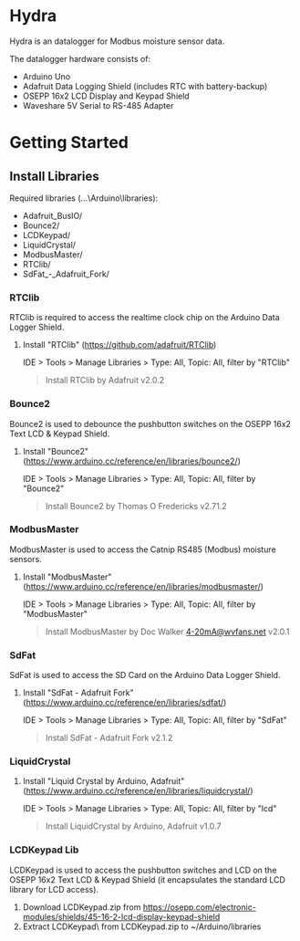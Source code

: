 # **Hydra**

Hydra is an datalogger for Modbus moisture sensor data.

The datalogger hardware consists of:

* Arduino Uno
* Adafruit Data Logging Shield (includes RTC with battery-backup)
* OSEPP 16x2 LCD Display and Keypad Shield
* Waveshare 5V Serial to RS-485 Adapter

# **Getting Started**

## Install Libraries

Required libraries (...\Arduino\libraries):

* Adafruit_BusIO/
* Bounce2/
* LCDKeypad/
* LiquidCrystal/
* ModbusMaster/
* RTClib/
* SdFat_-_Adafruit_Fork/


### RTClib

RTClib is required to access the realtime clock chip on the Arduino Data Logger Shield.

1. Install "RTClib" (<https://github.com/adafruit/RTClib>)

   IDE > Tools > Manage Libraries > Type: All, Topic: All, filter by "RTClib"

   > Install RTClib by Adafruit v2.0.2


### Bounce2

Bounce2 is used to debounce the pushbutton switches on the OSEPP 16x2 Text LCD & Keypad Shield.

1. Install "Bounce2" (<https://www.arduino.cc/reference/en/libraries/bounce2/>)

   IDE > Tools > Manage Libraries > Type: All, Topic: All, filter by "Bounce2"

   > Install Bounce2 by Thomas O Fredericks v2.71.2


### ModbusMaster

ModbusMaster is used to access the Catnip RS485 (Modbus) moisture sensors.

1. Install "ModbusMaster" (<https://www.arduino.cc/reference/en/libraries/modbusmaster/>)

   IDE > Tools > Manage Libraries > Type: All, Topic: All, filter by "ModbusMaster"

   > Install ModbusMaster by Doc Walker 4-20mA@wvfans.net v2.0.1


### SdFat

SdFat is used to access the SD Card on the Arduino Data Logger Shield.

1. Install "SdFat - Adafruit Fork" (<https://www.arduino.cc/reference/en/libraries/sdfat/>)

   IDE > Tools > Manage Libraries > Type: All, Topic: All, filter by "SdFat"

   > Install SdFat - Adafruit Fork v2.1.2


### LiquidCrystal

1. Install "Liquid Crystal by Arduino, Adafruit" (<https://www.arduino.cc/reference/en/libraries/liquidcrystal/>)

   IDE > Tools > Manage Libraries > Type: All, Topic: All, filter by "lcd"

   > Install LiquidCrystal by Arduino, Adafruit v1.0.7


### LCDKeypad Lib

LCDKeypad is used to access the pushbutton switches and LCD on the OSEPP 16x2 Text LCD & Keypad Shield (it encapsulates the standard LCD library for LCD access).

1. Download LCDKeypad.zip from <https://osepp.com/electronic-modules/shields/45-16-2-lcd-display-keypad-shield>
2. Extract LCDKeypad\ from LCDKeypad.zip to \~/Arduino/libraries

